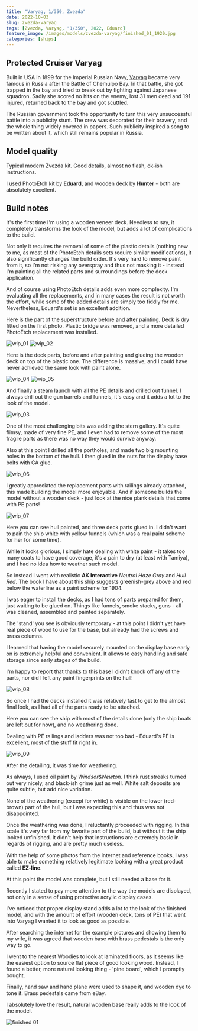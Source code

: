 ```yaml
---
title: "Varyag, 1/350, Zvezda"
date: 2022-10-03
slug: zvezda-varyag
tags: [Zvezda, Varyag, "1/350", 2022, Eduard]
feature_image: /images/models/zvezda-varyag/finished_01_1920.jpg
categories: [ships]
---
```


## Protected Cruiser Varyag
Built in USA in 1899 for the Imperial Russian Navy,
[Varyag](https://en.wikipedia.org/wiki/Russian_cruiser_Varyag_(1899)) became very famous
in Russia after the Battle of Chemulpo Bay. In that battle, she got trapped
in the bay and tried to break out by fighting against Japanese squadron.
Sadly she scored no hits on the enemy,
lost 31 men dead and 191 injured, returned back to the bay and got scuttled.

The Russian government took the opportunity to turn this very unsuccessful battle
into a publicity stunt. The crew was decorated for their bravery, and the whole thing
widely covered in papers. Such publicity inspired a song to be written about it,
which still remains popular in Russia.

## Model quality
Typical modern Zvezda kit. Good details, almost no flash, ok-ish instructions.

I used PhotoEtch kit by **Eduard**, and wooden deck by **Hunter** - both are absolutely excellent.

## Build notes

It's the first time I'm using a wooden veneer deck. Needless to say, it completely
transforms the look of the model, but adds a lot of complications to the build.

Not only it requires the removal of some of the plastic details (nothing new
to me, as most of the PhotoEtch details sets require similar modifications), it also
significantly changes the build order. It's very hard to remove paint from it,
so I'm not risking any overspray and thus not masking it - instead I'm painting all
the related parts and surroundings before the deck application.

And of course using PhotoEtch details adds even more complexity.
I'm evaluating all the replacements, and in many cases the
result is not worth the effort, while some of the added details
are simply too fiddly for me. Nevertheless, Eduard's set
is an excellent addition.

Here is the part of the superstructure before and after painting.
Deck is dry fitted on the first photo. Plastic bridge was removed,
and a more detailed PhotoEtch replacement was installed.

![wip_01](/images/models/zvezda-varyag/wip_01_1920.jpg)
![wip_02](/images/models/zvezda-varyag/wip_02_1920.jpg)

Here is the deck parts, before and after painting and
glueing the wooden deck on top of the plastic one.
The difference is massive, and I could have never
achieved the same look with paint alone.

![wip_04](/images/models/zvezda-varyag/wip_04_1920.jpg)
![wip_05](/images/models/zvezda-varyag/wip_05_1920.jpg)

And finally a steam launch with all the PE details and drilled out funnel.
I always drill out the gun barrels and funnels, it's easy and it adds a lot
to the look of the model.

![wip_03](/images/models/zvezda-varyag/wip_03_1920.jpg)

One of the most challenging bits was adding the stern gallery.
It's quite flimsy, made of very fine PE, and I even had to remove some of
the most fragile parts as there was no way they would survive anyway.

Also at this point I drilled all the portholes, and made two
big mounting holes in the bottom of the hull. I then glued in
the nuts for the display base bolts with CA glue.

![wip_06](/images/models/zvezda-varyag/wip_06_1920.jpg)

I greatly appreciated the replacement parts with railings already attached,
this made building the model more enjoyable. And if someone builds the model
without a wooden deck - just look at the nice plank details that come with PE parts!

![wip_07](/images/models/zvezda-varyag/wip_07_1920.jpg)

Here you can see hull painted, and three deck parts glued in.
I didn't want to pain the ship white with yellow funnels
(which was a real paint scheme for her for some time).

While it looks glorious, I simply hate dealing with white paint - it takes
too many coats to have good coverage, it's a pain to dry (at least with Tamiya),
and I had no idea how to weather such model.

So instead I went with realistic **AK Interactive** *Neutral Haze Gray* and *Hull Red*.
The book I have about this ship suggests greenish-grey
above and red below the waterline as a paint scheme for 1904.

I was eager to install the decks, as I had tons of parts prepared for them,
just waiting to be glued on. Things like funnels, smoke stacks, guns -
all was cleaned, assembled and painted separately.

The 'stand' you see is obviously temporary - at this point
I didn't yet have real piece of wood
to use for the base, but already had the screws and brass columns.

I learned that having the model securely mounted on the display base early on
is extremely helpful and convenient. It allows to easy handling and safe storage
since early stages of the build.

I'm happy to report that thanks to this base 
I didn't knock off any of the parts, nor did I left any paint fingerprints on the hull!


![wip_08](/images/models/zvezda-varyag/wip_08_1920.jpg)

So once I had the decks installed it was relatively fast to get to the almost final look,
as I had all of the parts ready to be attached.

Here you can see the ship with most of the details done
(only the ship boats are left out for now), and no weathering done.

Dealing with PE railings and ladders was not too bad - Eduard's PE is excellent,
most of the stuff fit right in.

![wip_09](/images/models/zvezda-varyag/wip_09_1920.jpg)

After the detailing, it was time for weathering.

As always, I used oil paint by *Windsor&Newton*. I think rust streaks turned out very nicely,
and black-ish grime just as well. White salt deposits are quite subtle, but add nice variation.

None of the weathering (except for white) is visible on the lower (red-brown) part of the hull,
but I was expecting this and thus was not disappointed.

Once the weathering was done, I reluctantly proceeded with rigging.
In this scale it's very far from my favorite part of the build, but without it
the ship looked unfinished.
It didn't help that instructions are extremely basic in regards of rigging, and are pretty much
useless.

With the help of some photos from the internet and reference books, I was able to make something
relatively legitimate looking with a great product called **EZ-line**.

At this point the model was complete, but I still needed a base for it.

Recently I stated to pay more attention to the way the models are displayed,
not only in a sense of using protective acrylic display cases.

I've noticed that proper display stand adds a lot to the look of the finished model,
and with the amount of effort (wooden deck, tons of PE) that went into Varyag I wanted it to look as good as possible.

After searching the internet for the example pictures and showing them to my wife,
it was agreed that wooden base with brass pedestals is the only way to go.

I went to the nearest Woodies to look at laminated floors, as it seems like the easiest option to source
flat piece of good looking wood. Instead, I found a better, more natural looking thing - 'pine board', which I promptly bought.

Finally, hand saw and hand plane were used to shape it, and wooden dye to tone it. Brass pedestals came from eBay.

I absolutely love the result, natural wooden base really adds to the look of the model.

![finished 01](/images/models/zvezda-varyag/finished_01_1920.jpg)
